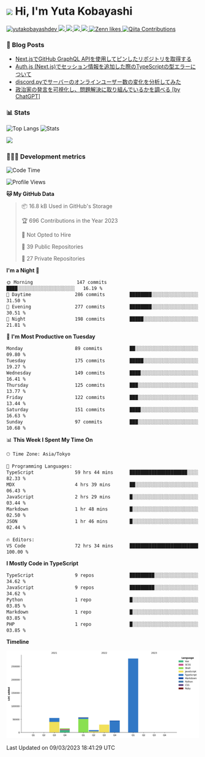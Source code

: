 <h1><img src="https://emojis.slackmojis.com/emojis/images/1613942336/14158/balloons.gif?1613942336" width="30"/> Hi, I'm Yuta Kobayashi</h1>

<p align="left"> 
  <a href="https://github.com/yutakobayashidev/yutakobayashidev/">
    <img src="https://komarev.com/ghpvc/?username=yutakobayashdev" alt="yutakobayashdev" />
  </a>
  <a href="https://twitter.com/yutakobayashi__">
    <img height="20" src="https://img.shields.io/twitter/follow/yutakobayashi__?label=Twitter&logo=twitter&style=flat" />
  </a>
  <a href="https://mastodon.social/@yutakobayashi">
    <img height="20" src="https://img.shields.io/mastodon/follow/107202517736161782?domain=https%3A%2F%2Fmastodon.social&label=Mastodon&logo=mastodon&style=plastic" />
  </a>
  <a href="https://github.com/yutakobayashidev">
    <img height="20" src="https://img.shields.io/github/followers/yutakobayashidev?label=follow&logo=github&style=flat" />
  </a>
  <a href="https://www.reddit.com/user/yutakobayashi">
    <img height="20" src="https://img.shields.io/reddit/user-karma/combined/yutakobayashi?label=Reddit&logo=reddit&style=flat" />
  </a>
  <a href="https://zenn.dev/yutakobayashi">
    <img src="https://badgen.org/img/zenn/yutakobayashi/likes?style=plastic" alt="Zenn likes" />
  </a>
  <a href="https://qiita.com/yutakobayashi">
    <img src="https://badgen.org/img/qiita/yutakobayashi/contributions?style=plastic" alt="Qiita Contributions" />
  </a>
</p>

### 📕 Blog Posts

<!-- BLOG-POST-LIST:START -->
- [Next.jsでGitHub GraphQL APIを使用してピンしたリポジトリを取得する](https://zenn.dev/yutakobayashi/articles/github-graphql-api-pin-repository)
- [Auth.js &lpar;Next.js&rpar;でセッション情報を追加した際のTypeScriptの型エラーについて](https://zenn.dev/yutakobayashi/articles/nextauth-session-typescript)
- [discord.pyでサーバーのオンラインユーザー数の変化を分析してみた](https://zenn.dev/yutakobayashi/articles/discord-online-members-chart)
- [政治家の発言を可視化し、問題解決に取り組んでいるかを調べる [by ChatGPT]](https://qiita.com/yutakobayashi/items/1381de1da52ea7ca56b9)
<!-- BLOG-POST-LIST:END -->

### 📊 Stats

![Top Langs](https://github-readme-stats.vercel.app/api/top-langs/?username=yutakobayashidev)
![Stats](https://github-readme-stats.vercel.app/api?username=yutakobayashidev&count_private=true&show_icons=true&line_height=40)

<!--START_SECTION:lapras-card-->
<a href="https://lapras.com/public/yutakobayashi" target="_blank" rel="noopener noreferrer"><img src="https://lapras-card-generator.vercel.app/api/svg?e=3.37&b=2.85&i=3.11&b1=%23020e27&b2=%230e5593&i1=%2303102f&i2=%231688bf&l=en" width="400" ></a>
<!--END_SECTION:lapras-card-->

### 👩🏻‍💻 Development metrics

<!--START_SECTION:waka-->
![Code Time](http://img.shields.io/badge/Code%20Time-792%20hrs%2012%20mins-blue)

![Profile Views](http://img.shields.io/badge/Profile%20Views-9-blue)

**🐱 My GitHub Data** 

> 📦 16.8 kB Used in GitHub's Storage 
 > 
> 🏆 696 Contributions in the Year 2023
 > 
> 🚫 Not Opted to Hire
 > 
> 📜 39 Public Repositories 
 > 
> 🔑 27 Private Repositories 
 > 
**I'm a Night 🦉** 

```text
🌞 Morning                147 commits         ████░░░░░░░░░░░░░░░░░░░░░   16.19 % 
🌆 Daytime                286 commits         ████████░░░░░░░░░░░░░░░░░   31.50 % 
🌃 Evening                277 commits         ████████░░░░░░░░░░░░░░░░░   30.51 % 
🌙 Night                  198 commits         █████░░░░░░░░░░░░░░░░░░░░   21.81 % 
```
📅 **I'm Most Productive on Tuesday** 

```text
Monday                   89 commits          ██░░░░░░░░░░░░░░░░░░░░░░░   09.80 % 
Tuesday                  175 commits         █████░░░░░░░░░░░░░░░░░░░░   19.27 % 
Wednesday                149 commits         ████░░░░░░░░░░░░░░░░░░░░░   16.41 % 
Thursday                 125 commits         ███░░░░░░░░░░░░░░░░░░░░░░   13.77 % 
Friday                   122 commits         ███░░░░░░░░░░░░░░░░░░░░░░   13.44 % 
Saturday                 151 commits         ████░░░░░░░░░░░░░░░░░░░░░   16.63 % 
Sunday                   97 commits          ███░░░░░░░░░░░░░░░░░░░░░░   10.68 % 
```


📊 **This Week I Spent My Time On** 

```text
🕑︎ Time Zone: Asia/Tokyo

💬 Programming Languages: 
TypeScript               59 hrs 44 mins      █████████████████████░░░░   82.33 % 
MDX                      4 hrs 39 mins       ██░░░░░░░░░░░░░░░░░░░░░░░   06.43 % 
JavaScript               2 hrs 29 mins       █░░░░░░░░░░░░░░░░░░░░░░░░   03.44 % 
Markdown                 1 hr 48 mins        █░░░░░░░░░░░░░░░░░░░░░░░░   02.50 % 
JSON                     1 hr 46 mins        █░░░░░░░░░░░░░░░░░░░░░░░░   02.44 % 

🔥 Editors: 
VS Code                  72 hrs 34 mins      █████████████████████████   100.00 % 
```

**I Mostly Code in TypeScript** 

```text
TypeScript               9 repos             █████████░░░░░░░░░░░░░░░░   34.62 % 
JavaScript               9 repos             █████████░░░░░░░░░░░░░░░░   34.62 % 
Python                   1 repo              █░░░░░░░░░░░░░░░░░░░░░░░░   03.85 % 
Markdown                 1 repo              █░░░░░░░░░░░░░░░░░░░░░░░░   03.85 % 
PHP                      1 repo              █░░░░░░░░░░░░░░░░░░░░░░░░   03.85 % 
```



**Timeline**

![Lines of Code chart](https://raw.githubusercontent.com/yutakobayashidev/yutakobayashidev/main/assets/bar_graph.png)


 Last Updated on 09/03/2023 18:41:29 UTC
<!--END_SECTION:waka-->
